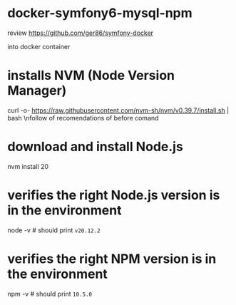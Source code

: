 # docker-symfony6-mysql-npm

review https://github.com/ger86/symfony-docker

into docker container

# installs NVM (Node Version Manager)
curl -o- https://raw.githubusercontent.com/nvm-sh/nvm/v0.39.7/install.sh | bash
\nfollow of recomendations of before comand

# download and install Node.js
nvm install 20

# verifies the right Node.js version is in the environment
node -v # should print `v20.12.2`

# verifies the right NPM version is in the environment
npm -v # should print `10.5.0`

